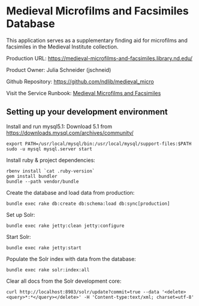 # Medieval Microfilms and Facsimiles Database
This application serves as a supplementary finding aid for microfilms and facsimiles in the Medieval Institute collection.

Production URL: https://medieval-microfilms-and-facsimiles.library.nd.edu/

Product Owner: Julia Schneider (jschneid)

Github Repository: https://github.com/ndlib/medieval_micro

Visit the Service Runbook: [Medieval Microfilms and Facsimiles](https://github.com/ndlib/TechnologistsPlaybook/tree/master/run-books/medieval-micro.md)

## Setting up your development environment

Install and run mysql5.1:
Download 5.1 from https://downloads.mysql.com/archives/community/
```
export PATH=/usr/local/mysql/bin:/usr/local/mysql/support-files:$PATH
sudo -u mysql mysql.server start
```

Install ruby & project dependencies:
```
rbenv install `cat .ruby-version`
gem install bundler
bundle --path vendor/bundle
```

Create the database and load data from production:
```
bundle exec rake db:create db:schema:load db:sync[production]
```

Set up Solr:
```
bundle exec rake jetty:clean jetty:configure
```

Start Solr:
```
bundle exec rake jetty:start
```

Populate the Solr index with data from the database:
```
bundle exec rake solr:index:all
```

Clear all docs from the Solr development core:
```
curl http://localhost:8983/solr/update?commit=true --data '<delete><query>*:*</query></delete>' -H 'Content-type:text/xml; charset=utf-8'
```
